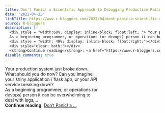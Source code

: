 ```yaml
---
title: Don’t Panic! a Scientific Approach to Debugging Production Failure
date: '2022-04-25'
linkTitle: https://www.r-bloggers.com/2022/04/dont-panic-a-scientific-approach-to-debugging-production-failure/
source: R-bloggers
description: |-
  <div style = "width:60%; display: inline-block; float:left; "> Your production system just broke down. What should you do now? Can you imagine your shiny application / flask app, or your API service breaking down?<br />
  As a beginning programmer, or operations (or devops) person it can be overwhelming to deal with logs,...</div>
  <div style = "width: 40%; display: inline-block; float:right;"></div>
  <div style="clear: both;"></div>
  <strong>Continue reading</strong>: <a href="https://www.r-bloggers.com/2022/04/dont-panic-a-scientific-approach-to-debugging-production-failure/">Don’t Panic! a ...
disable_comments: true
---
```

<div style = "width:60%; display: inline-block; float:left; "> Your production system just broke down. What should you do now? Can you imagine your shiny application / flask app, or your API service breaking down?<br />
As a beginning programmer, or operations (or devops) person it can be overwhelming to deal with logs,...</div>
<div style = "width: 40%; display: inline-block; float:right;"></div>
<div style="clear: both;"></div>
<strong>Continue reading</strong>: <a href="https://www.r-bloggers.com/2022/04/dont-panic-a-scientific-approach-to-debugging-production-failure/">Don’t Panic! a ...